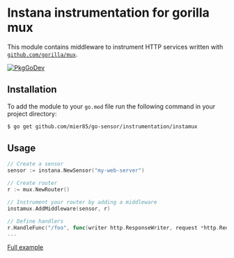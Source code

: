 Instana instrumentation for gorilla mux
=============================================

This module contains middleware to instrument HTTP services written with [`github.com/gorilla/mux`](https://github.com/gorilla/mux).

[![PkgGoDev](https://pkg.go.dev/badge/github.com/mier85/go-sensor/instrumentation/instamux)][godoc]

Installation
------------

To add the module to your `go.mod` file run the following command in your project directory:

```bash
$ go get github.com/mier85/go-sensor/instrumentation/instamux
```

Usage
-----

```go
// Create a sensor
sensor := instana.NewSensor("my-web-server")

// Create router
r := mux.NewRouter()

// Instrument your router by adding a middleware
instamux.AddMiddleware(sensor, r)

// Define handlers
r.HandleFunc("/foo", func(writer http.ResponseWriter, request *http.Request) {})
...
```
[Full example][fullExample]



[godoc]: https://pkg.go.dev/github.com/mier85/go-sensor/instrumentation/instamux
[fullExample]: https://pkg.go.dev/github.com/mier85/go-sensor/instrumentation/instamux#example-package
